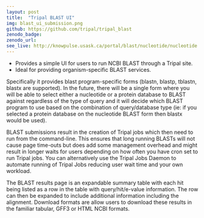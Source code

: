```yaml
---
layout: post
title:  "Tripal BLAST UI"
img: blast_ui_submission.png
github: https://github.com/tripal/tripal_blast
zenodo_badge:
zenodo_url:
see_live: http://knowpulse.usask.ca/portal/blast/nucleotide/nucleotide
---
```


* Provides a simple UI for users to run NCBI BLAST through a Tripal site.
* Ideal for providing organism-specific BLAST services.

Specifically it provides blast program-specific forms (blastn, blastp, tblastn, blastx are supported). In the future, there will be a single form where you will be able to select either a nucleotide or a protein database to BLAST against regardless of the type of query and it will decide which BLAST program to use based on the combination of query/database type (ie: if you selected a protein database on the nucleotide BLAST form then blastx would be used).

BLAST submissions result in the creation of Tripal jobs which then need to run from the command-line. This ensures that long running BLASTs will not cause page time-outs but does add some management overhead and might result in longer waits for users depending on how often you have cron set to run Tripal jobs. You can alternatively use the Tripal Jobs Daemon to automate running of Tripal Jobs reducing user wait time and your own workload.

The BLAST results page is an expandable summary table with each hit being listed as a row in the table with query/hit/e-value information. The row can then be expanded to include additional information including the alignment. Download formats are allow users to download these results in the familiar tabular, GFF3 or HTML NCBI formats.
